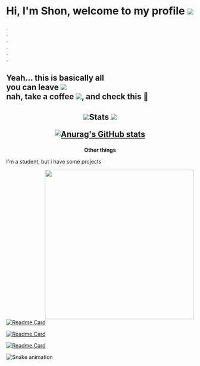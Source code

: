 <h1>Hi, I'm Shon, welcome to my profile <img src="https://cdn.7tv.app/emote/60e6ff484af5311ddcadae45/1x"/></h1>
.<br>
.<br>
.<br>
.<br>
.<br>
.<br>

<h2>Yeah... this is basically all<br>
you can leave <img src="https://cdn.7tv.app/emote/625e87e852d094ac8902db0c/1x"/>
<br>nah, take a coffee <img src="https://cdn.7tv.app/emote/61267dcb0fabd4d3e46a9e24/1x"/>, and check this 🦦
</h2>

<div align="center">
  
  <h2>
  <img src="https://cdn.7tv.app/emote/613f49d5962a609048643d2a/1x" />Stats <img src="https://cdn.7tv.app/emote/613f49d5962a609048643d2a/1x"/>  
    
  [![Anurag's GitHub stats](https://github-readme-stats.vercel.app/api?username=shonsagoro&theme=nightowl&show_icons=true)](https://github.com/ShonSagoro)
  
  </h2> 
  
</div>
<div>

<strong><p align="center">Other things</p></strong>

<p>I'm a student, but i have some projects</p>
<img src="https://i.postimg.cc/Dy1psdcg/aaaaaaaaaa.png" align="right" width="400">

[![Readme Card](https://github-readme-stats.vercel.app/api/pin/?username=shonsagoro&repo=ProyectoPV&theme=nightowl)](https://github.com/ShonSagoro/ProyectoPV)

[![Readme Card](https://github-readme-stats.vercel.app/api/pin/?username=shonsagoro&repo=API_RMS&theme=nightowl)](https://github.com/ShonSagoro/ProjectFOF)
  
[![Readme Card](https://github-readme-stats.vercel.app/api/pin/?username=shonsagoro&repo=Chat-TCP&theme=nightowl)](https://github.com/ShonSagoro/ProjectFOF)

</div>

![Snake animation](https://github.com/ShonSagoro/ShonSagoro/blob/output/github-contribution-grid-snake.svg)
